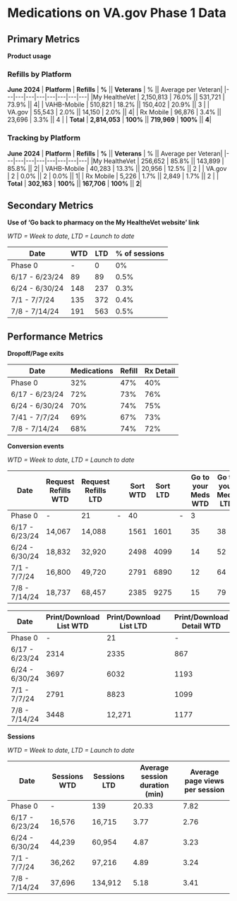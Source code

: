 # **Medications on VA.gov Phase 1 Data**

## **Primary Metrics**

**Product usage**

### Refills by Platform

**June 2024**
| **Platform** | **Refills** | **%** || **Veterans** | % || Average per Veteran|
|---|---|---|---|---|---|---|---|
|My HealtheVet | 2,150,813 | 76.0% || 531,721 | 73.9% || 4|
| VAHB-Mobile | 510,821 | 18.2% || 150,402 | 20.9% || 3 |
| VA.gov | 55,543 | 2.0% || 14,150 | 2.0% || 4|
| Rx Mobile | 96,876 | 3.4% || 23,696 | 3.3% || 4 |
| **Total** | **2,814,053** | **100%** || **719,969** | **100%** || **4**|

### Tracking by Platform

**June 2024**
| **Platform** | **Refills** | **%** || **Veterans** | % || Average per Veteran|
|---|---|---|---|---|---|---|---|
|My HealtheVet | 256,652 | 85.8% || 143,899 | 85.8% || 2|
| VAHB-Mobile | 40,283 | 13.3% || 20,956 | 12.5% || 2 |
| VA.gov | 2 | 0.0% || 2 | 0.0% || 1|
| Rx Mobile | 5,226 | 1.7% || 2,849 | 1.7% || 2 |
| **Total** | **302,163** | **100%** || **167,706** | **100%** || **2**|


## **Secondary Metrics**

**Use of ‘Go back to pharmacy on the My HealtheVet website’ link**

_WTD = Week to date, LTD = Launch to date_

| **Date** | **WTD** | **LTD** | **% of sessions** |
|---|---|---|---|
| Phase 0 | - | 0 | 0%|
| 6/17 - 6/23/24 | 89 | 89 | 0.5% |
| 6/24 - 6/30/24 | 148 | 237 | 0.3% |
|7/1 - 7/7/24 | 135 | 372 | 0.4% |
| 7/8 - 7/14/24 | 191 | 563 | 0.5% |


## **Performance Metrics**

**Dropoff/Page exits**

| **Date** | **Medications** | **Refill** | **Rx Detail** |
|---|---|---|---|
|Phase 0 | 32% | 47% | 40% |
| 6/17 - 6/23/24 | 72% | 73% | 76% |
| 6/24 - 6/30/24 | 70% | 74% | 75% |
| 7/41 - 7/7/24 | 69% | 67% | 73% |
| 7/8 - 7/14/24 | 68% | 74% | 72% |

**Conversion events**

_WTD = Week to date, LTD = Launch to date_

| **Date** | **Request Refills WTD** | **Request Refills LTD** || **Sort WTD**|**Sort LTD** || **Go to your Meds WTD** | **Go to your Meds LTD** || **Learn to renew WTD** | **Learn to renew LTD**|
|---|---|---|---|---|---|---|---|---|---|---|---|
|Phase 0 | - | 21 | - | 40 || - | 3 || - | 0|
| 6/17 - 6/23/24 | 14,067 | 14,088 ||1561 | 1601 || 35| 38 || 142 | 142|
| 6/24 - 6/30/24 | 18,832 | 32,920 ||2498 | 4099 || 14 | 52 || 431 | 573 |
| 7/1 - 7/7/24 | 16,800 | 49,720 || 2791 | 6890 || 12 | 64 || 343 | 916 |
| 7/8 - 7/14/24 | 18,737 | 68,457 || 2385 | 9275 || 15 | 79 || 394 | 1310 |


| **Date** |  **Print/Download List WTD** | **Print/Download List LTD** || **Print/Download Detail WTD** | **Print/Download Detail LTD** |
|---|---|---|---|---|---|
|Phase 0 | - | 21 || - | 13 |
| 6/17 - 6/23/24 | 2314 | 2335 || 867 | 880 |
| 6/24 - 6/30/24 | 3697 | 6032 || 1193 | 2073|
| 7/1 - 7/7/24 | 2791 | 8823 || 1099 | 3172 |
| 7/8 - 7/14/24 | 3448 | 12,271 || 1177 | 4349|

**Sessions**

_WTD = Week to date, LTD = Launch to date_

|**Date** | **Sessions WTD** | **Sessions LTD** | **Average session duration (min)** | **Average page views per session**|
|---|---|---|---|---|
|Phase 0 | - | 139 | 20.33 | 7.82|
| 6/17 - 6/23/24 | 16,576 | 16,715 | 3.77 | 2.76 |
| 6/24 - 6/30/24 | 44,239 | 60,954 | 4.87 | 3.23 |
| 7/1 - 7/7/24 | 36,262 | 97,216 | 4.89 | 3.24 |
| 7/8 - 7/14/24 | 37,696 | 134,912 | 5.18 | 3.41 |
